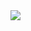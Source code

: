 <img src="https://capsule-render.vercel.app/api?type=transparent&color=auto&height=100&section=header&text=keongmini&fontSize=60" />
